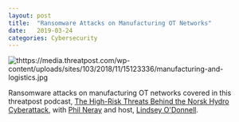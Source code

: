 ```yaml
---
layout: post
title:  "Ransomware Attacks on Manufacturing OT Networks"
date:   2019-03-24
categories: Cybersecurity
---
```


![thttps://media.threatpost.com/wp-content/uploads/sites/103/2018/11/15123336/manufacturing-and-logistics.jpg](https://media.threatpost.com/wp-content/uploads/sites/103/2018/11/15123336/manufacturing-and-logistics.jpg)

Ransomware attacks on manufacturing OT networks covered in this threatpost podcast, [The High-Risk Threats Behind the Norsk Hydro Cyberattack][threatpost-threats-mfg], with [Phil Neray](https://twitter.com/rdecker99) and host, [Lindsey O'Donnell](https://twitter.com/LindseyOD123?ref_src=twsrc%5Egoogle%7Ctwcamp%5Eserp%7Ctwgr%5Eauthor).

[threatpost-threats-mfg]: https://threatpost.com/podcast-the-high-risk-threats-behind-the-norsk-hydro-cyberattack/142954/